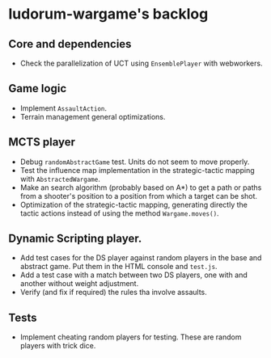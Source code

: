 # ludorum-wargame's backlog

## Core and dependencies

+ Check the parallelization of UCT using `EnsemblePlayer` with webworkers.

## Game logic

+ Implement `AssaultAction`.
+ Terrain management general optimizations. 

## MCTS player

+ Debug `randomAbstractGame` test. Units do not seem to move properly.
+ Test the influence map implementation in the strategic-tactic mapping with `AbstractedWargame`.
+ Make an search algorithm (probably based on A*) to get a path or paths from a shooter's position to a position from which a target can be shot.
+ Optimization of the strategic-tactic mapping, generating directly the tactic actions instead of using the method `Wargame.moves()`.

## Dynamic Scripting player.

+ Add test cases for the DS player against random players in the base and abstract game. Put them in the HTML console and `test.js`.
+ Add a test case with a match between two DS players, one with and another without weight adjustment.
+ Verify (and fix if required) the rules tha involve assaults.

## Tests

+ Implement cheating random players for testing. These are random players with trick dice.

